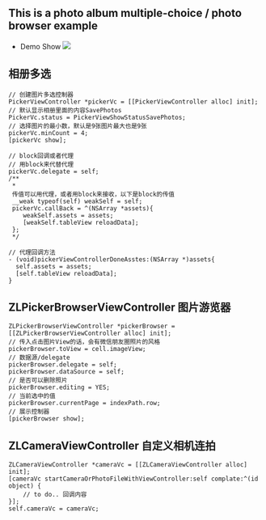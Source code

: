 
This is a photo album multiple-choice / photo browser example
--------------

* Demo Show
![](http://cc.cocimg.com/bbs/attachment/Fid_19/19_421709_3dcc945469f2d0e.gif)

相册多选
--------
    // 创建图片多选控制器
    PickerViewController *pickerVc = [[PickerViewController alloc] init];
    // 默认显示相册里面的内容SavePhotos
    PickerVc.status = PickerViewShowStatusSavePhotos;
    // 选择图片的最小数，默认是9张图片最大也是9张
    pickerVc.minCount = 4; 
    [pickerVc show];
    
    // block回调或者代理
    // 用block来代替代理
    pickerVc.delegate = self;    
    /**
     *
     传值可以用代理，或者用block来接收，以下是block的传值
     __weak typeof(self) weakSelf = self;
     pickerVc.callBack = ^(NSArray *assets){
        weakSelf.assets = assets;
        [weakSelf.tableView reloadData];
     };
     */    

    // 代理回调方法
    - (void)pickerViewControllerDoneAsstes:(NSArray *)assets{
      self.assets = assets;
      [self.tableView reloadData];
    }

ZLPickerBrowserViewController 图片游览器
----------
    ZLPickerBrowserViewController *pickerBrowser = [[ZLPickerBrowserViewController alloc] init];
    // 传入点击图片View的话，会有微信朋友圈照片的风格
    pickerBrowser.toView = cell.imageView;
    // 数据源/delegate
    pickerBrowser.delegate = self;
    pickerBrowser.dataSource = self;
    // 是否可以删除照片
    pickerBrowser.editing = YES;
    // 当前选中的值
    pickerBrowser.currentPage = indexPath.row;
    // 展示控制器
    [pickerBrowser show];

ZLCameraViewController 自定义相机连拍
-----------
    ZLCameraViewController *cameraVc = [[ZLCameraViewController alloc] init];
    [cameraVc startCameraOrPhotoFileWithViewController:self complate:^(id object) {
        // to do.. 回调内容
    }];
    self.cameraVc = cameraVc;
